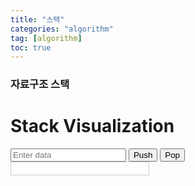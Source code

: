 ```yaml
---
title: "스택"
categories: "algorithm"
tag: [algorithm]
toc: true
---
```


### 자료구조 스택

<!DOCTYPE html>
<html>
<head>
  <title>Stack Visualization</title>
  <style>
    .stack {
      border: 1px solid #ccc;
      padding: 10px;
      margin-bottom: 10px;
      width: 200px;
    }
    .stack-item {
      background-color: #f0f0f0;
      border: 1px solid #aaa;
      padding: 5px;
      margin-bottom: 5px;
      text-align: center;
    }
  </style>
  <script>
    // 스택 데이터 구조 구현
    class Stack {
      constructor() {
        this.items = [];
      }

      push(element) {
        this.items.push(element);
        this.display();
      }

      pop() {
        if (this.items.length == 0)
          return "Underflow";
        return this.items.pop();
      }

      display() {
        const stackContainer = document.getElementById('stack');
        stackContainer.innerHTML = '';
        this.items.forEach(item => {
          const itemElement = document.createElement('div');
          itemElement.className = 'stack-item';
          itemElement.innerText = item;
          stackContainer.appendChild(itemElement);
        });
      }
    }

    // 스택 인스턴스 생성
    const stack = new Stack();

    // HTML 요소의 이벤트 핸들링
    window.onload = function() {
      document.getElementById('pushBtn').onclick = function() {
        const inputVal = document.getElementById('inputData').value;
        stack.push(inputVal);
      };

      document.getElementById('popBtn').onclick = function() {
        const popped = stack.pop();
        if (popped !== "Underflow") {
          alert(`Popped: ${popped}`);
        } else {
          alert("Stack is empty");
        }
      };
    };
  </script>
</head>
<body>
  <h1>Stack Visualization</h1>
  <input type="text" id="inputData" placeholder="Enter data">
  <button id="pushBtn">Push</button>
  <button id="popBtn">Pop</button>
  <div class="stack" id="stack"></div>
</body>
</html>

